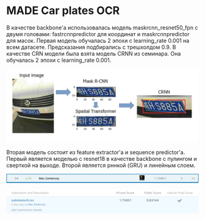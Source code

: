 # MADE Car plates OCR

В качестве backbone'а использовалась модель maskrcnn_resnet50_fpn с двумя головами: fastrcnnpredictor для координат и maskrcnnpredictor для масок. Первая модель обучалась 2 эпохи с learning_rate 0.001 на всем датасете. Предсказания подбирались с трешхолдом 0.9. В качестве CRN модели была взята модель CRNN из семинара. Она обучалась 2 эпохи с learning_rate 0.001.

![Image description](images/car-plates.png)

Вторая модель состоит из feature extractor'а и sequence predictor'а. Первый является моделью с resnet18 в качестве backbone с пулингом и сверткой на выходе. Второй является рннкой (GRU) и линейным слоем.

![Image description](images/kaggle_score.png)

![Image description](images/kaggle_submit.png)

